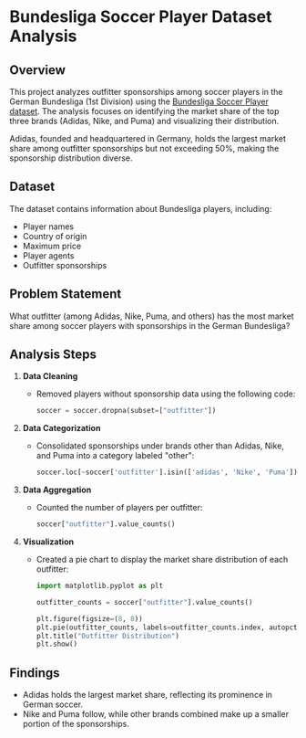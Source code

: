 # Bundesliga Soccer Player Dataset Analysis  

## Overview  
This project analyzes outfitter sponsorships among soccer players in the German Bundesliga (1st Division) using the [Bundesliga Soccer Player dataset](https://www.kaggle.com/datasets/oles04/bundesliga-soccer-player). The analysis focuses on identifying the market share of the top three brands (Adidas, Nike, and Puma) and visualizing their distribution.  

Adidas, founded and headquartered in Germany, holds the largest market share among outfitter sponsorships but not exceeding 50%, making the sponsorship distribution diverse.  

## Dataset  
The dataset contains information about Bundesliga players, including:  
- Player names  
- Country of origin  
- Maximum price  
- Player agents  
- Outfitter sponsorships  

## Problem Statement  
What outfitter (among Adidas, Nike, Puma, and others) has the most market share among soccer players with sponsorships in the German Bundesliga?  

## Analysis Steps  
1. **Data Cleaning**  
   - Removed players without sponsorship data using the following code:  
     ```python
     soccer = soccer.dropna(subset=["outfitter"])
     ```

2. **Data Categorization**  
   - Consolidated sponsorships under brands other than Adidas, Nike, and Puma into a category labeled "other":  
     ```python
     soccer.loc[~soccer['outfitter'].isin(['adidas', 'Nike', 'Puma']), 'outfitter'] = 'other'
     ```

3. **Data Aggregation**  
   - Counted the number of players per outfitter:  
     ```python
     soccer["outfitter"].value_counts()
     ```

4. **Visualization**  
   - Created a pie chart to display the market share distribution of each outfitter:  
     ```python
     import matplotlib.pyplot as plt

     outfitter_counts = soccer["outfitter"].value_counts()

     plt.figure(figsize=(8, 8))
     plt.pie(outfitter_counts, labels=outfitter_counts.index, autopct='%1.1f%%', startangle=90)
     plt.title("Outfitter Distribution")
     plt.show()
     ```

## Findings  
- Adidas holds the largest market share, reflecting its prominence in German soccer.  
- Nike and Puma follow, while other brands combined make up a smaller portion of the sponsorships.  


 
